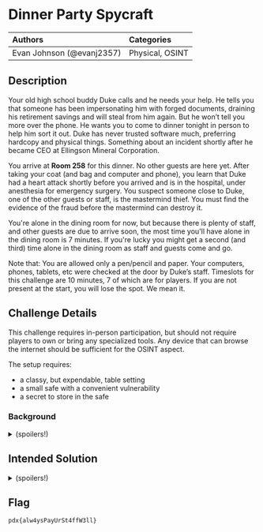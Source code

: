 # Dinner Party Spycraft

| Authors                   | Categories      |
|:--------------------------|:----------------|
| Evan Johnson (@evanj2357) | Physical, OSINT |

## Description

Your old high school buddy Duke calls and he needs your help. He tells you that  someone has been impersonating him with forged documents, draining his retirement savings and will steal from him again. But he won’t tell you more over the phone. He wants you to come to dinner tonight in person to help him sort it out. Duke has never trusted software much, preferring hardcopy and physical things. Something about an incident shortly after he became CEO at Ellingson Mineral Corporation. 

You arrive at **Room 258** for this dinner. No other guests are here yet. After taking your coat (and bag and computer and phone), you learn that Duke had a heart attack shortly before you arrived and is in the hospital, under anesthesia for emergency surgery. You suspect someone close to Duke, one of the other guests or staff, is the mastermind thief. You must find the evidence of the fraud before the mastermind can destroy it.

You're alone in the dining room for now, but because there is plenty of staff, and other guests are due to arrive soon, the most time you'll have alone in the dining room is 7 minutes. If you're lucky you might get a second (and third) time alone in the dining room as staff and guests come and go. 

Note that: 
You are allowed only a pen/pencil and paper. Your computers, phones, tablets, etc were checked at the door by Duke’s staff.
Timeslots for this challenge are 10 minutes, 7 of which are for players.
If you are not present at the start, you will lose the spot. We mean it.

## Challenge Details

This challenge requires in-person participation, but should not require
players to own or bring any specialized tools. Any device that can browse
the internet should be sufficient for the OSINT aspect.

The setup requires:
- a classy, but expendable, table setting
- a small safe with a convenient vulnerability
- a secret to store in the safe

### Background
<details>
<summary>(spoilers!)</summary>

I was heavily inspired by [this LPL video](https://www.youtube.com/watch?v=T5YsZLJ5FjY),
and sought out a safe with same vulnerability.

The safe LPL used in that video has been patched since ~2020/2021 with
a configuration that disables the reset button while the safe is locked.
Luckily, [this HOLEWOR-branded model](https://www.amazon.com/HOLEWOR-Biometric-Fingerprint-Portable-Nightstand/dp/B0C3HGP5KK?th=1)
is, at the time of this writing, vulnerable to the same attack.
</details>

## Intended Solution
<details>
<summary>(spoilers!)</summary>

1. OSINT the safe model

    - <details>
      <summary>hint 1</summary>

      _I bought this safe on Amazon._
      </details>

    - <details>
      <summary>hint 2</summary>
    
      _Some of the reviews are surprisingly helpful._
      </details>

2. exploit the vulnerability

    - <details>
      <summary>hint 3</summary>
    
      _Check LPL's silverware drawer._
      </details>
</details>

## Flag

`pdx{alw4ysPayUrSt4ffW3ll}`
